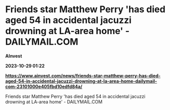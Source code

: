 # Friends star Matthew Perry 'has died aged 54 in accidental jacuzzi drowning at LA-area home' - DAILYMAIL.COM
**AInvest**

**2023-10-29 01:22**

**https://www.ainvest.com/news/friends-star-matthew-perry-has-died-aged-54-in-accidental-jacuzzi-drowning-at-la-area-home-dailymail-com-23101000e405fbd10edfd84a/**

Friends star Matthew Perry 'has died aged 54 in accidental jacuzzi drowning at LA-area home' - DAILYMAIL.COM